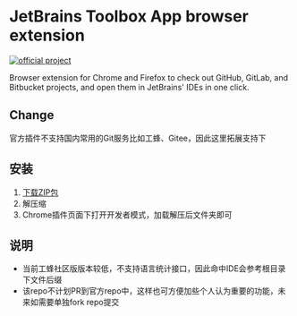 # JetBrains Toolbox App browser extension

[![official project](https://jb.gg/badges/official.svg)](https://confluence.jetbrains.com/display/ALL/JetBrains+on+GitHub)

Browser extension for Chrome and Firefox to check out GitHub, GitLab, and Bitbucket projects, and open them in JetBrains' IDEs in one click.



## Change
官方插件不支持国内常用的Git服务比如工蜂、Gitee，因此这里拓展支持下



## 安装

1. [下载ZIP包](https://github.com/alanhg/toolbox-browser-extensionx/releases/tag/latest)
2. 解压缩
3. Chrome插件页面下打开开发者模式，加载解压后文件夹即可



## 说明

- 当前工蜂社区版版本较低，不支持语言统计接口，因此命中IDE会参考根目录下文件后缀
- 该repo不计划PR到官方repo中，这样也可方便加些个人认为重要的功能，未来如需要单独fork repo提交

